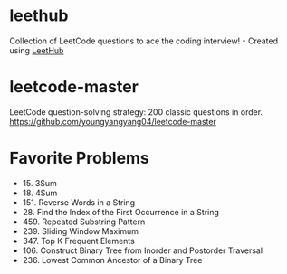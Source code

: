 # leethub
Collection of LeetCode questions to ace the coding interview! - Created using [LeetHub](https://github.com/QasimWani/LeetHub)

# leetcode-master
LeetCode question-solving strategy: 200 classic questions in order. https://github.com/youngyangyang04/leetcode-master

# Favorite Problems
- 15\. 3Sum
- 18\. 4Sum
- 151\. Reverse Words in a String
- 28\. Find the Index of the First Occurrence in a String
- 459\. Repeated Substring Pattern
- 239\. Sliding Window Maximum
- 347\. Top K Frequent Elements
- 106\. Construct Binary Tree from Inorder and Postorder Traversal
- 236\. Lowest Common Ancestor of a Binary Tree
